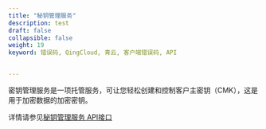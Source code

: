 ```yaml
---
title: "秘钥管理服务"
description: test
draft: false
collapsible: false
weight: 19
keyword: 错误码, QingCloud, 青云, 客户端错误码, API


---
```


密钥管理服务是一项托管服务，可让您轻松创建和控制客户主密钥（CMK），这是用于加密数据的加密密钥。

详情请参见[秘钥管理服务 API接口](/security/key_management_service/api/command_list/cancel_key_deletion/)

